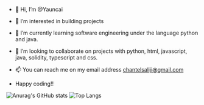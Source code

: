 - 👋 Hi, I’m @Yauncai
- 👀 I’m interested in building projects
- 🌱 I’m currently learning software engineering under the language python and java.
- 💞️ I’m looking to collaborate on projects  with python, html, javascript, java, solidity, typescript and css.
- 📫 You can reach me on my email address chantelsaliji@gmail.com

- Happy coding!!

![Anurag's GitHub stats](https://github-readme-stats.vercel.app/api?username=21Saliji&show_icons=true&theme=transparent)  ![Top Langs](https://github-readme-stats.vercel.app/api/top-langs/?username=21Saliji&layout=donut&theme=transparent)

<!---
21Saliji/21Saliji is a ✨ special ✨ repository because its `README.md` (this file) appears on your GitHub profile.
You can click the Preview link to take a look at your changes.
--->
